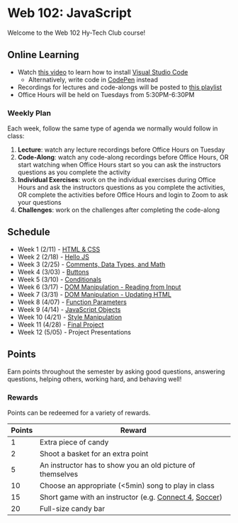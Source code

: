 # Web 102: JavaScript
Welcome to the Web 102 Hy-Tech Club course!

## Online Learning
- Watch [this video](https://www.youtube.com/watch?v=fOgaGFRN39o&list=PL1P_sExxi-9PSNwmays_UE8JYllVu7P7u&index=2&t=0s) to learn how to install [Visual Studio Code](https://code.visualstudio.com/)
    - Alternatively, write code in [CodePen](https://codepen.io/) instead
- Recordings for lectures and code-alongs will be posted to [this playlist](https://www.youtube.com/playlist?list=PL1P_sExxi-9PSNwmays_UE8JYllVu7P7u)
- Office Hours will be held on Tuesdays from 5:30PM-6:30PM

### Weekly Plan
Each week, follow the same type of agenda we normally would follow in class:

1. **Lecture**: watch any lecture recordings before Office Hours on Tuesday
1. **Code-Along**: watch any code-along recordings before Office Hours, OR start watching when Office Hours start so you can ask the instructors questions as you complete the activity
1. **Individual Exercises**: work on the individual exercises during Office Hours and ask the instructors questions as you complete the activities, OR complete the activities before Office Hours and login to Zoom to ask your questions
1. **Challenges**: work on the challenges after completing the code-along

## Schedule
- Week 1 (2/11) - [HTML & CSS](Week01/StudentDesc.md)
- Week 2 (2/18) - [Hello JS](Week02/StudentDesc.md)
- Week 3 (2/25) - [Comments, Data Types, and Math](Week03/StudentDesc.md)
- Week 4 (3/03) - [Buttons](Week04/StudentDesc.md)
- Week 5 (3/10) - [Conditionals](Week05/StudentDesc.md)
- Week 6 (3/17) - [DOM Manipulation - Reading from Input](Week06/StudentDesc.md)
- Week 7 (3/31) - [DOM Manipulation - Updating HTML](Week07/StudentDesc.md)
- Week 8 (4/07) - [Function Parameters](Week08/StudentDesc.md)
- Week 9 (4/14) - [JavaScript Objects](Week09/StudentDesc.md)
- Week 10 (4/21) - [Style Manipulation](Week10/StudentDesc.md)
- Week 11 (4/28) - [Final Project](Week11/StudentDesc.md)
- Week 12 (5/05) - Project Presentations

## Points
Earn points throughout the semester by asking good questions, answering questions, helping others, working hard, and behaving well!

### Rewards
Points can be redeemed for a variety of rewards.

| Points | Reward |
| -- | -- |
| 1 | Extra piece of candy |
| 2 | Shoot a basket for an extra point |
| 5 | An instructor has to show you an old picture of themselves |
| 10 | Choose an appropriate (<5min) song to play in class |
| 15 | Short game with an instructor (e.g. [Connect 4](https://www.mathsisfun.com/games/connect4.html), [Soccer](https://www.agame.com/game/1-on-1-soccer-classic)) |
| 20 | Full-size candy bar |